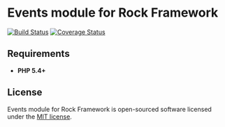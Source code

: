 Events module for Rock Framework
=================

[![Build Status](https://travis-ci.org/romeOz/rock-events.svg?branch=master)](https://travis-ci.org/romeOz/rock-events)
[![Coverage Status](https://coveralls.io/repos/romeOz/rock-events/badge.svg?branch=master)](https://coveralls.io/r/romeOz/rock-events?branch=master)

Requirements
-------------------
 * **PHP 5.4+**

License
-------------------

Events module for Rock Framework is open-sourced software licensed under the [MIT license](http://opensource.org/licenses/MIT).